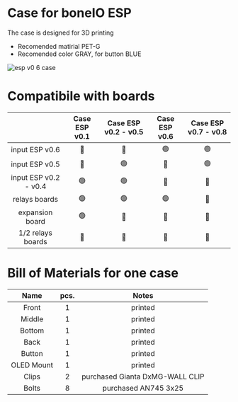 # Case for boneIO ESP
The case is designed for 3D printing
* Recomended matirial PET-G
* Recomended color GRAY, for button BLUE
  

![esp v0 6 case](https://github.com/boneIO-eu/case_esp/assets/70077751/fea037be-4a02-4621-843d-14541431e425)



# Compatibile with boards

|  | Case ESP v0.1 | Case ESP v0.2 - v0.5 | Case ESP v0.6 | Case ESP v0.7 - v0.8|
| :---: | :---: | :---: | :---: | :---: |
| input ESP v0.6| 🔴 | 🔴 | 🟢 | 🟢 |
| input ESP v0.5| 🔴 | 🟢 | 🔴 | 🟢 |
| input ESP v0.2 - v0.4  | 🟢 | 🟢 | 🔴 | 🔴 |
| relays boards    | 🟢 | 🟢 | 🟢 | 🔴 |
| expansion board  | 🟢 | 🔴 | 🔴 | 🔴 |
| 1/2 relays boards| 🔴 | 🔴 | 🔴 | 🔴 |

# Bill of Materials for one case
| Name | pcs. | Notes|
| :---: | :---: | :---: |
| Front   | 1     | printed |
| Middle  | 1     | printed |
| Bottom  | 1     | printed |
| Back  | 1       | printed |
| Button | 1 | printed |
| OLED Mount | 1  | printed |
| Clips  | 2       | purchased Gianta DxMG-WALL CLIP |
| Bolts| 8 | purchased  AN745 3x25 |
